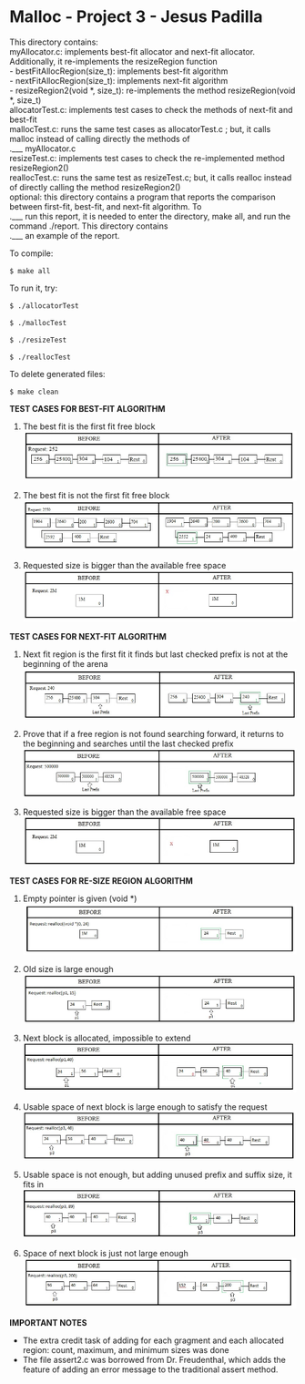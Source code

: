  # Malloc - Project 3 - Jesus Padilla #
 
 This directory contains:
<br /> myAllocator.c: implements best-fit allocator and next-fit allocator. Additionally, it re-implements the resizeRegion function
   <br />    - bestFitAllocRegion(size_t): implements best-fit algorithm
 <br />      - nextFitAllocRegion(size_t): implements next-fit algorithm
 <br />      - resizeRegion2(void *, size_t): re-implements the method resizeRegion(void *, size_t)
<br /> allocatorTest.c: implements test cases to check the methods of next-fit and best-fit
<br /> mallocTest.c: runs the same test cases as allocatorTest.c ; but, it calls malloc instead of calling directly the methods of <br />.___ myAllocator.c
<br /> resizeTest.c: implements test cases to check the re-implemented method resizeRegion2()
<br /> reallocTest.c: runs the same test as resizeTest.c; but, it calls realloc instead of directly calling the method resizeRegion2()
<br />optional: this directory contains a program that reports the comparison between first-fit, best-fit, and next-fit algorithm. To   <br />.___  run this report, it is needed to enter the directory, make all, and run the command ./report. This directory contains <br />.___               an example of the report.
 
 To compile:
 ~~~
 $ make all
 ~~~
 
 To run it, try:
 ~~~
 $ ./allocatorTest
 ~~~
 ~~~
 $ ./mallocTest
 ~~~
 ~~~
 $ ./resizeTest
 ~~~
 ~~~
 $ ./reallocTest
 ~~~
 
 To delete generated files:
 ~~~
 $ make clean
 ~~~
 
<b>TEST CASES FOR BEST-FIT ALGORITHM</b>
 1. The best fit is the first fit free block 
 ![Alt text](https://github.com/2017-fall-os/2017-fall-malloc-lab-jjpadillamendez/blob/master/lab3/testImage/bestc1.jpg?raw=true)
 
 2. The best fit is not the first fit free block
 ![Alt text](https://github.com/2017-fall-os/2017-fall-malloc-lab-jjpadillamendez/blob/master/lab3/testImage/bestc2.jpg?raw=true)
 
 3. Requested size is bigger than the available free space
 ![Alt text](https://github.com/2017-fall-os/2017-fall-malloc-lab-jjpadillamendez/blob/master/lab3/testImage/bestc3.jpg?raw=true)
 
<b>TEST CASES FOR NEXT-FIT ALGORITHM</b>
 1. Next fit region is the first fit it finds but last checked prefix is not at the beginning of the arena
 ![Alt text](https://github.com/2017-fall-os/2017-fall-malloc-lab-jjpadillamendez/blob/master/lab3/testImage/nextc1.jpg?raw=true)
 
 2. Prove that if a free region is not found searching forward, it returns to the beginning and searches until the last checked prefix
 ![Alt text](https://github.com/2017-fall-os/2017-fall-malloc-lab-jjpadillamendez/blob/master/lab3/testImage/nextc2.jpg?raw=true)
 
 3. Requested size is bigger than the available free space
 ![Alt text](https://github.com/2017-fall-os/2017-fall-malloc-lab-jjpadillamendez/blob/master/lab3/testImage/nextc3.jpg?raw=true)
 
<b>TEST CASES FOR RE-SIZE REGION ALGORITHM</b>
 1. Empty pointer is given (void *)
 ![Alt text](https://github.com/2017-fall-os/2017-fall-malloc-lab-jjpadillamendez/blob/master/lab3/testImage/resizec1.jpg?raw=true)
 
 2. Old size is large enough
 ![Alt text](https://github.com/2017-fall-os/2017-fall-malloc-lab-jjpadillamendez/blob/master/lab3/testImage/resizec2.jpg?raw=true)
 
 3. Next block is allocated, impossible to extend
 ![Alt text](https://github.com/2017-fall-os/2017-fall-malloc-lab-jjpadillamendez/blob/master/lab3/testImage/resizec3.jpg?raw=true)
 
 4. Usable space of next block is large enough to satisfy the request
 ![Alt text](https://github.com/2017-fall-os/2017-fall-malloc-lab-jjpadillamendez/blob/master/lab3/testImage/resizec4.jpg?raw=true)
 
 5. Usable space is not enough, but adding unused prefix and suffix size, it fits in
 ![Alt text](https://github.com/2017-fall-os/2017-fall-malloc-lab-jjpadillamendez/blob/master/lab3/testImage/resizec5.jpg?raw=true)
 
 6. Space of next block is just not large enough
 ![Alt text](https://github.com/2017-fall-os/2017-fall-malloc-lab-jjpadillamendez/blob/master/lab3/testImage/resizec6.jpg?raw=true)
 
<b>IMPORTANT NOTES</b>
- The extra credit task of adding for each gragment and each allocated region: count, maximum, and minimum sizes was done
- The file assert2.c was borrowed from Dr. Freudenthal, which adds the feature of adding an error message to the traditional assert method. 
